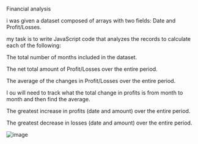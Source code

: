 Financial analysis                                                            

i was given a dataset composed of arrays with two fields: Date and Profit/Losses.

my task is to write JavaScript code that analyzes the records to calculate each of the following:

The total number of months included in the dataset.

The net total amount of Profit/Losses over the entire period.

The average of the changes in Profit/Losses over the entire period.

I ou will need to track what the total change in profits is from month to month and then find the average.

The greatest increase in profits (date and amount) over the entire period.

The greatest decrease in losses (date and amount) over the entire period.

![image](https://user-images.githubusercontent.com/76743603/224155733-4fbc6c45-114c-4c96-b4a7-ec9320744417.png)


